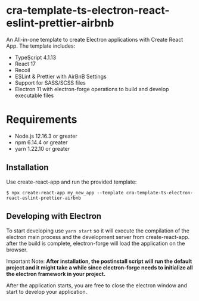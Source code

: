 # cra-template-ts-electron-react-eslint-prettier-airbnb

An All-in-one template to create Electron applications with Create React App. The template includes:
- TypeScript 4.1.13
- React 17
- Recoil
- ESLint & Prettier with AirBnB Settings
- Support for SASS/SCSS files
- Electron 11 with electron-forge operations to build and develop executable files

# Requirements
- Node.js 12.16.3 or greater
- npm 6.14.4 or greater
- yarn 1.22.10 or greater

## Installation
Use create-react-app and run the provided template:
```
$ npx create-react-app my_new_app --template cra-template-ts-electron-react-eslint-prettier-airbnb
```
## Developing with Electron
To start developing use `yarn start` so it will execute the compilation of the electron main process and the development server from create-react-app. after the build is complete, electron-forge will load the application on the browser.

Important Note: **After installation, the postinstall script will run the default project and it might take a while since electron-forge needs to initialize all the electron framework in your project.**

After the application starts, you are free to close the electron window and start to develop your application.

